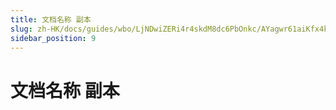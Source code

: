 ```yaml
---
title: 文档名称 副本
slug: zh-HK/docs/guides/wbo/LjNDwiZERi4r4skdM8dc6PbOnkc/AYagwr61aiKfx4k0GOmcpVSInBc
sidebar_position: 9
---
```



# 文档名称 副本

